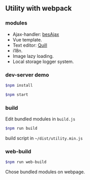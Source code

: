 ## Utility with webpack ##

### modules ###

- Ajax-handler: [besAjax](https://www.npmjs.com/package/bes-ajax) 
- Vue template.
- Text editor: [Quill](https://quilljs.com/)
- i18n.
- Image lazy loading.
- Local storage logger system.


### dev-server demo ###

```bash
$npm install

$npm start
```

### build ###

Edit bundled modules in `build.js`

```bash
$npm run build
``` 

build script in `~/dist/utility.min.js`

### web-build ###

```bash
$npm run web-build
```

Chose bundled modules on webpage.